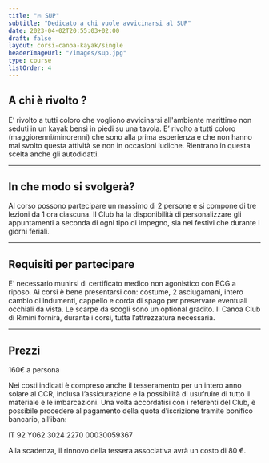 ```yaml
---
title: "🔥 SUP"
subtitle: "Dedicato a chi vuole avvicinarsi al SUP"
date: 2023-04-02T20:55:03+02:00
draft: false
layout: corsi-canoa-kayak/single
headerImageUrl: "/images/sup.jpg"
type: course
listOrder: 4
---
```


## A chi è rivolto ?
E’ rivolto a tutti coloro che vogliono avvicinarsi all'ambiente marittimo non seduti in un kayak bensì in piedi su una tavola. E’ rivolto a tutti coloro (maggiorenni/minorenni) che sono alla prima esperienza e che non hanno mai svolto questa attività se non in occasioni ludiche. Rientrano in questa scelta anche gli autodidatti.

---

## In che modo si svolgerà?
Al corso possono partecipare un massimo di 2 persone e si compone di tre lezioni da 1 ora ciascuna. Il Club ha la disponibilità di personalizzare gli appuntamenti a seconda di ogni tipo di impegno, sia nei festivi che durante i giorni feriali.

---

## Requisiti per partecipare
E’ necessario munirsi di certificato medico non agonistico con ECG a riposo. Ai corsi è bene presentarsi con: costume, 2 asciugamani, intero cambio di indumenti, cappello e corda di spago per preservare eventuali occhiali da vista. Le scarpe da scogli sono un optional gradito.
Il Canoa Club di Rimini fornirà, durante i corsi, tutta l’attrezzatura necessaria.

---

## Prezzi

160€ a persona

Nei costi indicati è compreso anche il tesseramento per un intero anno solare al CCR, inclusa l’assicurazione e la possibilità di usufruire di tutto il materiale e le imbarcazioni. Una volta accordatisi con i referenti del Club, è possibile procedere al pagamento della quota d’iscrizione tramite bonifico bancario, all’iban:

IT 92 Y062 3024 2270 00030059367

Alla scadenza, il rinnovo della tessera associativa avrà un costo di 80 €.
